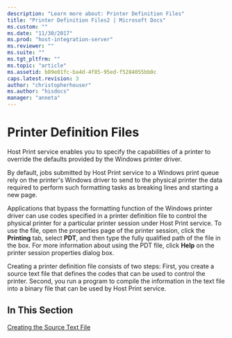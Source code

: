 ```yaml
---
description: "Learn more about: Printer Definition Files"
title: "Printer Definition Files2 | Microsoft Docs"
ms.custom: ""
ms.date: "11/30/2017"
ms.prod: "host-integration-server"
ms.reviewer: ""
ms.suite: ""
ms.tgt_pltfrm: ""
ms.topic: "article"
ms.assetid: b89e01fc-ba4d-4f85-95ed-f5284055bb0c
caps.latest.revision: 3
author: "christopherhouser"
ms.author: "hisdocs"
manager: "anneta"
---
```

# Printer Definition Files
Host Print service enables you to specify the capabilities of a printer to override the defaults provided by the Windows printer driver.  
  
 By default, jobs submitted by Host Print service to a Windows print queue rely on the printer's Windows driver to send to the physical printer the data required to perform such formatting tasks as breaking lines and starting a new page.  
  
 Applications that bypass the formatting function of the Windows printer driver can use codes specified in a printer definition file to control the physical printer for a particular printer session under Host Print service. To use the file, open the properties page of the printer session, click the **Printing** tab, select **PDT**, and then type the fully qualified path of the file in the box. For more information about using the PDT file, click **Help** on the printer session properties dialog box.  
  
 Creating a printer definition file consists of two steps: First, you create a source text file that defines the codes that can be used to control the printer. Second, you run a program to compile the information in the text file into a binary file that can be used by Host Print service.  
  
## In This Section  
 [Creating the Source Text File](../core/creating-the-source-text-file1.md)
